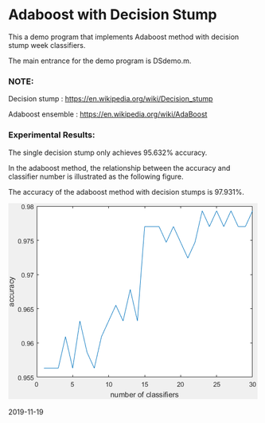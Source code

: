 # Adaboost with Decision Stump

This a demo program that implements Adaboost method with decision stump week classifiers.

The main entrance for the demo program is DSdemo.m.

### NOTE:

Decision stump : https://en.wikipedia.org/wiki/Decision_stump

Adaboost ensemble : https://en.wikipedia.org/wiki/AdaBoost

### Experimental Results:

The single decision stump only achieves 95.632% accuracy.

In the adaboost method, the relationship between the accuracy and classifier number is illustrated as the following figure.

The accuracy of the adaboost method with decision stumps is 97.931%. 

![](./fig_boost.png)

2019-11-19

